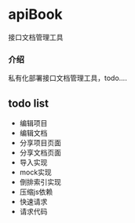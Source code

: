 # apiBook
接口文档管理工具

### 介绍
私有化部署接口文档管理工具，todo....

## todo list
- 编辑项目
- 编辑文档
- 分享项目页面
- 分享文档页面
- 导入实现
- mock实现
- 倒排索引实现
- 压缩js依赖
- 快速请求
- 请求代码
